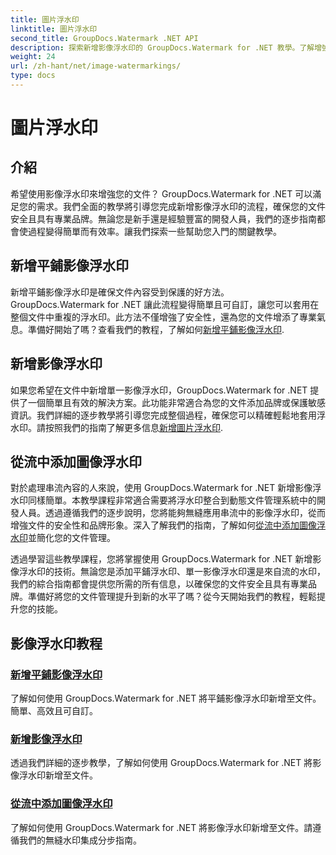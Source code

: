 ```yaml
---
title: 圖片浮水印
linktitle: 圖片浮水印
second_title: GroupDocs.Watermark .NET API
description: 探索新增影像浮水印的 GroupDocs.Watermark for .NET 教學。了解增強文件安全性和品牌形象的逐步方法。
weight: 24
url: /zh-hant/net/image-watermarkings/
type: docs
---
```

# 圖片浮水印

## 介紹

希望使用影像浮水印來增強您的文件？ GroupDocs.Watermark for .NET 可以滿足您的需求。我們全面的教學將引導您完成新增影像浮水印的流程，確保您的文件安全且具有專業品牌。無論您是新手還是經驗豐富的開發人員，我們的逐步指南都會使過程變得簡單而有效率。讓我們探索一些幫助您入門的關鍵教學。

## 新增平鋪影像浮水印
新增平鋪影像浮水印是確保文件內容受到保護的好方法。 GroupDocs.Watermark for .NET 讓此流程變得簡單且可自訂，讓您可以套用在整個文件中重複的浮水印。此方法不僅增強了安全性，還為您的文件增添了專業氣息。準備好開始了嗎？查看我們的教程，了解如何[新增平鋪影像浮水印](./add-tiled-image-watermark/).

## 新增影像浮水印
如果您希望在文件中新增單一影像浮水印，GroupDocs.Watermark for .NET 提供了一個簡單且有效的解決方案。此功能非常適合為您的文件添加品牌或保護敏感資訊。我們詳細的逐步教學將引導您完成整個過程，確保您可以精確輕鬆地套用浮水印。請按照我們的指南了解更多信息[新增圖片浮水印](./add-image-watermark/).

## 從流中添加圖像浮水印
對於處理串流內容的人來說，使用 GroupDocs.Watermark for .NET 新增影像浮水印同樣簡單。本教學課程非常適合需要將浮水印整合到動態文件管理系統中的開發人員。透過遵循我們的逐步說明，您將能夠無縫應用串流中的影像浮水印，從而增強文件的安全性和品牌形象。深入了解我們的指南，了解如何[從流中添加圖像浮水印](./add-image-watermark-from-stream/)並簡化您的文件管理。

透過學習這些教學課程，您將掌握使用 GroupDocs.Watermark for .NET 新增影像浮水印的技術。無論您是添加平鋪浮水印、單一影像浮水印還是來自流的水印，我們的綜合指南都會提供您所需的所有信息，以確保您的文件安全且具有專業品牌。準備好將您的文件管理提升到新的水平了嗎？從今天開始我們的教程，輕鬆提升您的技能。

## 影像浮水印教程
### [新增平鋪影像浮水印](./add-tiled-image-watermark/)
了解如何使用 GroupDocs.Watermark for .NET 將平鋪影像浮水印新增至文件。簡單、高效且可自訂。
### [新增影像浮水印](./add-image-watermark/)
透過我們詳細的逐步教學，了解如何使用 GroupDocs.Watermark for .NET 將影像浮水印新增至文件。
### [從流中添加圖像浮水印](./add-image-watermark-from-stream/)
了解如何使用 GroupDocs.Watermark for .NET 將影像浮水印新增至文件。請遵循我們的無縫水印集成分步指南。